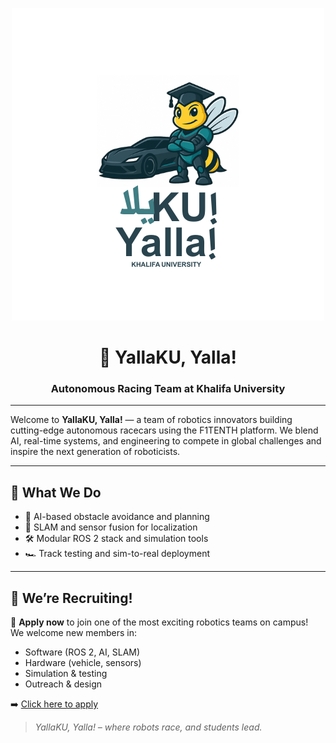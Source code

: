 <p align="center">
  <img src="logo.png" alt="YallaKU Logo" width="500"/>
</p>

<h1 align="center">🏁 YallaKU, Yalla!</h1>
<h3 align="center">Autonomous Racing Team at Khalifa University</h3>

---

Welcome to **YallaKU, Yalla!** — a team of robotics innovators building cutting-edge autonomous racecars using the F1TENTH platform. We blend AI, real-time systems, and engineering to compete in global challenges and inspire the next generation of roboticists.

---

## 🔧 What We Do

- 🤖 AI-based obstacle avoidance and planning  
- 📍 SLAM and sensor fusion for localization  
- 🛠️ Modular ROS 2 stack and simulation tools  
- 🏎️ Track testing and sim-to-real deployment  

---

## 📢 We’re Recruiting!

🚨 **Apply now** to join one of the most exciting robotics teams on campus!  
We welcome new members in:

- Software (ROS 2, AI, SLAM)
- Hardware (vehicle, sensors)
- Simulation & testing
- Outreach & design

➡️ [Click here to apply](#)

> *YallaKU, Yalla! – where robots race, and students lead.*

